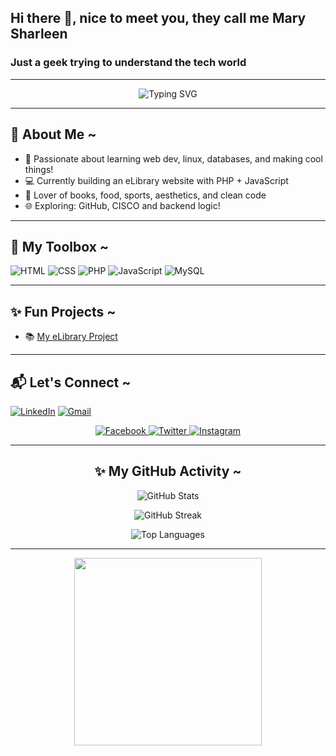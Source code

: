 ## Hi there 👋, nice to meet you, they call me Mary Sharleen
<p align= "center"><h3>Just a geek trying to understand the tech world</h3></p>

--- 

<!-- Animated Typing Header -->
<p align="center">
  <img src="https://readme-typing-svg.herokuapp.com?font=Fira+Code&size=24&duration=4000&pause=1000&center=true&vCenter=true&width=435&lines=Hi+there!+How's+it+Going;I'm+Sharleen+🌸;Welcome+to+my+Creative+Corner!;FFull+of+Code,+Books,+and+Dreams!" alt="Typing SVG" />
</p>

---

## 🌼 About Me ~

* 🌸 Passionate about learning web dev, linux, databases, and making cool things!  
* 💻 Currently building an eLibrary website with PHP + JavaScript  
* 📖 Lover of books, food, sports, aesthetics, and clean code  
* 🌐 Exploring: GitHub, CISCO and backend logic!

---

## 💖 My Toolbox ~

![HTML](https://img.shields.io/badge/html5-E34F26?style=for-the-badge&logo=html5&logoColor=white)
![CSS](https://img.shields.io/badge/css3-1572B6?style=for-the-badge&logo=css3&logoColor=white)
![PHP](https://img.shields.io/badge/php-777BB4?style=for-the-badge&logo=php&logoColor=white)
![JavaScript](https://img.shields.io/badge/javascript-f7df1e?style=for-the-badge&logo=javascript&logoColor=black)
![MySQL](https://img.shields.io/badge/mysql-4479A1?style=for-the-badge&logo=mysql&logoColor=white)

---

## ✨ Fun Projects ~ 

- 📚 [My eLibrary Project](https://github.com/ss-sangy7/CMT209-webdev-e-library)
<!-- 💌 [Personal Portfolio](#)
- 🔐 [Login System with PHP & JS](#)
-->
---

## 📬 Let's Connect ~ 

[![LinkedIn](https://img.shields.io/badge/-LinkedIn-0077B5?style=flat-square&logo=linkedin&logoColor=white)](https://www.linkedin.com/in/sharleen-mary-2342912bb?utm_source=share&utm_campaign=share_via&utm_content=profile&utm_medium=android_app)
[![Gmail](https://img.shields.io/badge/-Email-D14836?style=flat-square&logo=gmail&logoColor=white)](mailto:marisharleen7@gmail.com)
<p align="center">
  <a href="https://facebook.com/YOUR_USERNAME" target="_blank">
    <img src="https://img.icons8.com/color/48/000000/facebook-new.png" alt="Facebook"/>
  </a>
  <a href="https://twitter.com/_ss.sangy" target="_blank">
    <img src="https://img.icons8.com/color/48/000000/twitter--v1.png" alt="Twitter"/>
  </a>
  <a href="https://instagram.com/_ss.sangy" target="_blank">
    <img src="https://img.icons8.com/color/48/000000/instagram-new.png" alt="Instagram"/>
  </a>
</p>


---

<!-- GitHub Profile Stats -->
<h2 align="center">✨ My GitHub Activity ~ </h2>

<p align="center">
  <img src="https://github-readme-stats.vercel.app/api?username=ss-sangy7&show_icons=true&theme=rose_pine&count_private=true&hide_border=true&icon_color=FFC0CB&title_color=ff79c6" alt="GitHub Stats" />
</p>

<p align="center">
  <img src="https://github-readme-streak-stats.herokuapp.com?user=ss-sangy7&theme=rose_pine&hide_border=true&stroke=ffb6c1&ring=ff69b4&fire=ff69b4&currStreakLabel=ffb6c1" alt="GitHub Streak" />
</p>

<p align="center">
  <img src="https://github-readme-stats.vercel.app/api/top-langs/?username=ss-sangy7&layout=compact&theme=rose_pine&hide_border=true&title_color=ff79c6" alt="Top Languages" />
</p>

---

<p align="center">
  <img src="https://media.giphy.com/media/QpVUMRUJGokfqXyfa1/giphy.gif" width="300" />
</p>

<!--
**ss-sangy7/ss-sangy7** is a ✨ _special_ ✨ repository because its `README.md` (this file) appears on your GitHub profile.

Here are some ideas to get you started:

- 🔭 I’m currently working on ...
- 🌱 I’m currently learning ...
- 👯 I’m looking to collaborate on ...
- 🤔 I’m looking for help with ...
- 💬 Ask me about ...
- 📫 How to reach me: ...
- 😄 Pronouns: ...
- ⚡ Fun fact: ...
-->
